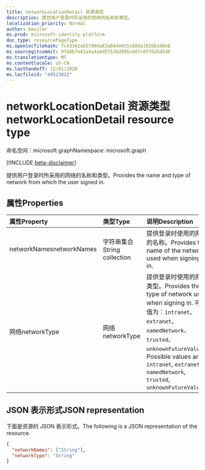 ```yaml
---
title: networkLocationDetail 资源类型
description: 提供用户登录时所采用的网络的名称和类型。
localization_priority: Normal
author: besiler
ms.prod: microsoft-identity-platform
doc_type: resourcePageType
ms.openlocfilehash: 7c43341ab5799da83a084e035c680a1926b3d8e8
ms.sourcegitcommit: 9f88b7e41a4a4a4d5f52bd995ce07c6f702bd5d6
ms.translationtype: MT
ms.contentlocale: zh-CN
ms.lasthandoff: 12/01/2020
ms.locfileid: "49523012"
---
```

# <a name="networklocationdetail-resource-type"></a><span data-ttu-id="79ed2-103">networkLocationDetail 资源类型</span><span class="sxs-lookup"><span data-stu-id="79ed2-103">networkLocationDetail resource type</span></span>

<span data-ttu-id="79ed2-104">命名空间：microsoft.graph</span><span class="sxs-lookup"><span data-stu-id="79ed2-104">Namespace: microsoft.graph</span></span>

[!INCLUDE [beta-disclaimer](../../includes/beta-disclaimer.md)]

<span data-ttu-id="79ed2-105">提供用户登录时所采用的网络的名称和类型。</span><span class="sxs-lookup"><span data-stu-id="79ed2-105">Provides the name and type of network from which the user signed in.</span></span>

## <a name="properties"></a><span data-ttu-id="79ed2-106">属性</span><span class="sxs-lookup"><span data-stu-id="79ed2-106">Properties</span></span>

| <span data-ttu-id="79ed2-107">属性</span><span class="sxs-lookup"><span data-stu-id="79ed2-107">Property</span></span>     | <span data-ttu-id="79ed2-108">类型</span><span class="sxs-lookup"><span data-stu-id="79ed2-108">Type</span></span>        | <span data-ttu-id="79ed2-109">说明</span><span class="sxs-lookup"><span data-stu-id="79ed2-109">Description</span></span> |
|:-------------|:------------|:------------|
|<span data-ttu-id="79ed2-110">networkNames</span><span class="sxs-lookup"><span data-stu-id="79ed2-110">networkNames</span></span>|<span data-ttu-id="79ed2-111">字符串集合</span><span class="sxs-lookup"><span data-stu-id="79ed2-111">String collection</span></span>|<span data-ttu-id="79ed2-112">提供登录时使用的网络的名称。</span><span class="sxs-lookup"><span data-stu-id="79ed2-112">Provides the name of the network used when signing in.</span></span>|
|<span data-ttu-id="79ed2-113">网络</span><span class="sxs-lookup"><span data-stu-id="79ed2-113">networkType</span></span>|<span data-ttu-id="79ed2-114">网络</span><span class="sxs-lookup"><span data-stu-id="79ed2-114">networkType</span></span>| <span data-ttu-id="79ed2-115">提供登录时使用的网络类型。</span><span class="sxs-lookup"><span data-stu-id="79ed2-115">Provides the type of network used when signing in.</span></span> <span data-ttu-id="79ed2-116">可取值为：`intranet`、`extranet`、`namedNetwork`、`trusted`、`unknownFutureValue`。</span><span class="sxs-lookup"><span data-stu-id="79ed2-116">Possible values are: `intranet`, `extranet`, `namedNetwork`, `trusted`, `unknownFutureValue`.</span></span>|

## <a name="json-representation"></a><span data-ttu-id="79ed2-117">JSON 表示形式</span><span class="sxs-lookup"><span data-stu-id="79ed2-117">JSON representation</span></span>

<span data-ttu-id="79ed2-118">下面是资源的 JSON 表示形式。</span><span class="sxs-lookup"><span data-stu-id="79ed2-118">The following is a JSON representation of the resource.</span></span>

<!-- {
  "blockType": "resource",
  "optionalProperties": [

  ],
  "@odata.type": "microsoft.graph.networkLocationDetail",
  "baseType": null
}-->

```json
{
  "networkNames": ["String"],
  "networkType": "String"
}
```

<!-- uuid: 16cd6b66-4b1a-43a1-adaf-3a886856ed98
2019-02-04 14:57:30 UTC -->
<!-- {
  "type": "#page.annotation",
  "description": "networkLocationDetail resource",
  "keywords": "",
  "section": "documentation",
  "tocPath": ""
}-->


